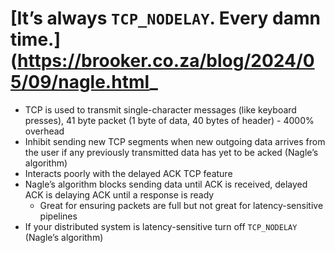 # [It’s always `TCP_NODELAY`. Every damn time.](https://brooker.co.za/blog/2024/05/09/nagle.html_

* TCP is used to transmit single-character messages (like keyboard presses), 41 byte packet (1 byte of data, 40 bytes of header) - 4000% overhead
* Inhibit sending new TCP segments when new outgoing data arrives from the user if any previously transmitted data has yet to be acked (Nagle’s algorithm)
* Interacts poorly with the delayed ACK TCP feature
* Nagle’s algorithm blocks sending data until ACK is received, delayed ACK is delaying ACK until a response is ready
  * Great for ensuring packets are full but not great for latency-sensitive pipelines
* If your distributed system is latency-sensitive turn off `TCP_NODELAY` (Nagle’s algorithm)
